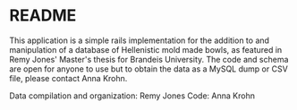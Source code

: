 # README

This application is a simple rails implementation for the addition to and manipulation of a database of Hellenistic mold made bowls, as featured in Remy Jones' Master's thesis for Brandeis University. The code and schema are open for anyone to use but to obtain the data as a MySQL dump or CSV file, please contact Anna Krohn.

Data compilation and organization: Remy Jones
Code: Anna Krohn
